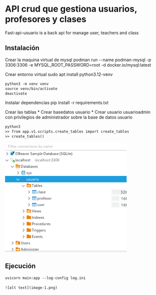 # API crud que gestiona usuarios, profesores y clases
Fast-api-usuario is a back api for manage user, teachers and class

## Instalación

Crear la maquina virtual de mysql
    podman run --name podman-mysql -p 3306:3306 -e      MYSQL_ROOT_PASSWORD=root -d docker.io/mysql:latest

Crear entorno virtual
    sudo apt install python3.12-venv

    python3 -m venv venv
    source venv/bin/activate
    deactivate

Instalar dependencias
    pip install -r requirements.txt

Crear las tablas
    * Crear basedatos usuario
    * Crear usuario usuarioadmin con privilegios de administrador sobre la base de datos usuario

    python3
    >> from app.v1.scripts.create_tables import create_tables
    >> create_tables() 

![alt text](image.png)

## Ejecución
    uvicorn main:app --log-config log.ini

    ![alt text](image-1.png)